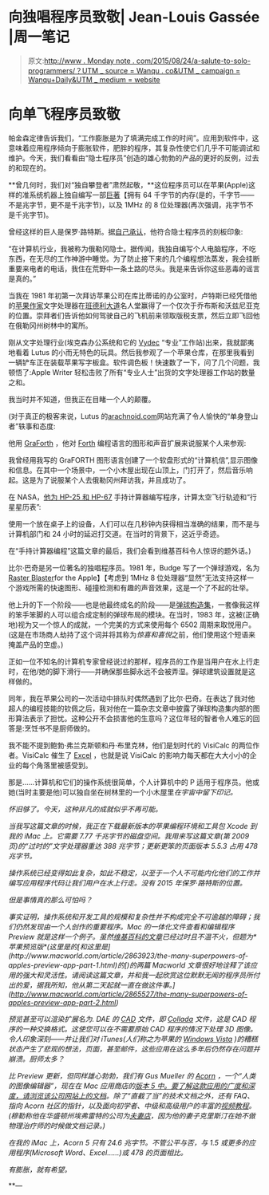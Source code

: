 # 向独唱程序员致敬| Jean-Louis Gassée |周一笔记

> 原文:[http://www . Monday note . com/2015/08/24/a-salute-to-solo-programmers/？UTM _ source = Wanqu . co&UTM _ campaign = Wanqu+Daily&UTM _ medium = website](http://www.mondaynote.com/2015/08/24/a-salute-to-solo-programmers/?utm_source=wanqu.co&utm_campaign=Wanqu+Daily&utm_medium=website)

# 向单飞程序员致敬



帕金森定律告诉我们，“工作膨胀是为了填满完成工作的时间”。应用到软件中，这意味着应用程序倾向于膨胀软件，肥胖的程序，其复杂性使它们几乎不可能调试和维护。今天，我们看看由“隐士程序员”创造的雄心勃勃的产品的更好的反例，过去的和现在的。

**曾几何时，我们对“独自攀登者”肃然起敬，**这位程序员可以在苹果(Apple)这样的准系统机器上独自编写一部[巨著](https://en.wikipedia.org/wiki/Magnum_opus)【拥有 64 千字节的内存(是的，千字节——不是兆字节，更不是千兆字节)，以及 1MHz 的 8 位处理器(再次强调，兆字节不是千兆字节)。

曾经这样的巨人是保罗·路特斯。据[自己承认](http://www.atariarchives.org/deli/cottage_computer_programming.php)，他符合隐士程序员的刻板印象:

“在计算机行业，我被称为俄勒冈隐士。据传闻，我独自编写个人电脑程序，不吃东西，在无尽的工作神游中睡觉。为了防止接下来的几个编程想法蒸发，我会挂断重要来电者的电话，我住在荒野中一条土路的尽头。我是来告诉你这些恶毒的谣言是真的。”

当我在 1981 年初第一次拜访苹果公司在库比蒂诺的办公室时，卢特斯已经凭借他的[苹果作家](https://en.wikipedia.org/wiki/Apple_Writer)文字处理器在[班德利大道](http://www.clickonf5.org/14374/apple-company-floor-plan-1978/)名人堂赢得了一个仅次于乔布斯和沃兹尼亚克的位置。崇拜者们告诉他如何驾驶自己的飞机前来领取版税支票，然后立即飞回他在俄勒冈州树林中的寓所。

刚从文字处理行业(埃克森办公系统和它的 [Vydec](http://www.computinghistory.org.uk/det/2203/Vydec-Exxon-1800-Series-Word-Processor/) “专业”工作站)出来，我就鄙夷地看着 Lutus 的小而无特色的玩具。然后我参观了一个苹果仓库，在那里我看到一辆铲车正在装载苹果写字板盒。软件调色板！快速数了一下，问了几个问题，我顿悟了:Apple Writer 轻松击败了所有“专业人士”出货的文字处理器工作站的数量之和。

我当时并不知道，但我正在目睹一个人的颠覆。

(对于真正的极客来说，Lutus 的[arachnoid.com](http://arachnoid.com)网站充满了令人愉快的“单身登山者”轶事和态度:

他用 [GraForth](http://www.virtualapple.org/docs/GraFORTH%20II%20Language%20Reference.pdf) ，他对 [Forth](https://en.wikipedia.org/wiki/Forth_(programming_language)) 编程语言的图形和声音扩展来说服某个人来参观:

我曾经用我写的 GraFORTH 图形语言创建了一个软盘形式的“计算机信”,显示图像和信息。在其中一个场景中，一个小木屋出现在山顶上，门打开了，然后音乐响起。这是为了说服某个人去俄勒冈州拜访我，并且成功了。

在 NASA，[他为 HP-25 和 HP-67](http://arachnoid.com/programmable_calculators/index.html) 手持计算器编写程序，计算太空飞行轨迹和“行星星历表”:

使用一个放在桌子上的设备，人们可以在几秒钟内获得相当准确的结果，而不是与计算机部门和 24 小时的延迟打交道。在当时的背景下，这近乎奇迹。

在“手持计算器编程”这篇文章的最后，我们会看到维基百科令人惊讶的题外话。)

比尔·巴奇是另一位著名的独唱程序员。1981 年，Budge 写了一个弹球游戏，名为[Raster Blaster](https://en.wikipedia.org/wiki/Raster_Blaster)for the Apple】【考虑到 1MHz 8 位处理器“显然”无法支持这样一个游戏所需的快速图形、碰撞检测和有趣的声音效果，这是一个了不起的壮举。

他上升的下一个阶段——也是他最终成名的阶段——是[弹球构造集](https://en.wikipedia.org/wiki/Pinball_Construction_Set)，一套像我这样的笨手笨脚的人可以组合成定制的弹球布局的模块。在当时，1983 年，这被(正确地)视为又一个惊人的成就，一个完美的方式来使用每个 6502 周期来取悦用户。(这是在市场商人劫持了这个词并将其称为*惊喜和喜悦*之前，他们使用这个短语来掩盖产品的空虚。)

正如一位不知名的计算机专家曾经说过的那样，程序员的工作是当用户在水上行走时，在他/她的脚下滑行——并确保那些脚永远不会被弄湿。弹球建筑设置就是这样做的。

同年，我在苹果公司的一次活动中排队时偶然遇到了比尔·巴奇。在表达了我对他超人的编程技能的钦佩之后，我对他在一篇杂志文章中披露了弹球构造集内部的图形算法表示了担忧。这种公开不会损害他的生意吗？这位年轻的智者令人难忘的回答是:烹饪书不是厨师做的。

我不能不提到鲍勃·弗兰克斯顿和丹·布里克林，他们是划时代的 VisiCalc 的两位作者。VisiCalc 催生了 [Excel](https://en.wikipedia.org/wiki/Microsoft_Excel) ，也就是说 VisiCalc 的影响力每天都在大大小小的企业的每个角落里被感受到。

那是……计算机和它们的操作系统很简单，个人计算机中的 P 适用于程序员。他或她(当时主要是他)可以独自坐在树林里的一个小木屋里[](http://www.macworld.com/article/1162827/steve_jobs_making_a_dent_in_the_universe.html)*在宇宙中留下印记。*

*怀旧够了。今天，这种非凡的成就似乎不再可能。*

*当我写这篇文章的时候，我正在下载最新版本的苹果编程环境和工具包 Xcode 到我的 iMac 上。它需要 7.77 千兆字节的磁盘空间。我用来写这篇文章(第 2009 页)的“过时的”文字处理器重达 388 兆字节；更新更笨的页面版本 5.5.3 占用 478 兆字节。*

*操作系统已经变得如此复杂，如此不稳定，以至于一个人不可能内化他们的工作并编写应用程序代码让我们用户在水上行走。没有 2015 年保罗·路特斯的位置。*

*但是事情真的那么可怕吗？*

*事实证明，操作系统和开发工具的规模和复杂性并不构成完全不可逾越的障碍；我们仍然发现由一个人创作的重要程序。Mac 的一体化文件查看和编辑程序 Preview 就是这样一个例子。虽然[维基百科的文章](https://en.wikipedia.org/wiki/Preview_(Mac_OS))已经过时且不温不火，但题为*苹果预览版*(这里是的[和这里是](http://www.macworld.com/article/2863923/the-many-superpowers-of-apples-preview-app-part-1.html)的[)的两篇 Macworld 文章很好地诠释了该应用的强大和灵活性。请阅读这篇文章，并和我一起欣赏这位默默无闻的程序员所付出的爱，据我所知，他从第二天起就一直在做这件事。](http://www.macworld.com/article/2865527/the-many-superpowers-of-apples-preview-app-part-2.html)*

*预览甚至可以渲染扩展名为. DAE 的 [CAD](https://en.wikipedia.org/wiki/Computer-aided_design) 文件，即 [Collada](https://en.wikipedia.org/wiki/COLLADA) 文件，这是 CAD 程序的一种交换格式。这使您可以在不需要原始 CAD 程序的情况下处理 3D 图像。令人印象深刻——并让我们对 iTunes(人们称之为苹果的 [Windows Vista](https://en.wikipedia.org/wiki/Windows_Vista) )的糟糕状态产生了悲观的想法，页面，甚至邮件，这些应用在这么多年后仍然存在问题并崩溃。厨师太多？*

*比 Preview 更新，但同样雄心勃勃，我们有 Gus Mueller 的 [Acorn](http://www.flyingmeat.com/acorn/) ，一个“人类的图像编辑器”，现在在 Mac 应用商店的[版本 5 中。要了解这款应用的广度和深度，请浏览该公司网站上的](https://itunes.apple.com/us/app/acorn-5-image-editor-for-humans/id1019272813?mt=12)[文档](http://www.flyingmeat.com/acorn/docs/index.html)。除了“直截了当”的技术文档之外，还有 FAQ、指向 Acorn 社区的指针，以及面向初学者、中级和高级用户的丰富的[视频教程](http://www.flyingmeat.com/acorn/docs/tutorials.html)。(穆勒称他在华盛顿州埃弗雷特的公司为[夫妻店](http://www.flyingmeat.com/about/)，因为他的妻子克里斯汀在她不做物理治疗师的时候做文档记录。)*

*在我的 iMac 上，Acorn 5 只有 24.6 兆字节。不管公平与否，与 1.5 或更多的应用程序(Microsoft Word、Excel……)或 478 的页面相比。*

*有膨胀，就有希望。*

**—*[](mailto:JLG@mondaynote.com)*

